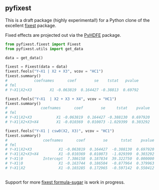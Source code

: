## pyfixest

This is a draft package (highly experimental!) for a Python clone of the excellent [fixest](https://github.com/lrberge/fixest) package.

Fixed effects are projected out via the [PyHDFE](https://github.com/jeffgortmaker/pyhdfe) package.

```python
from pyfixest.fixest import Fixest
from pyfixest.utils import get_data

data = get_data()

fixest = Fixest(data = data)
fixest.feols("Y~X1 | X2 + X3", vcov = "HC1")
fixest.summary()
#            coefnames      coef        se    tstat   pvalue
# fml                                                       
# Y~X1|X2+X3        X1 -0.063819  0.164427 -0.38813  0.69792

fixest.feols("Y~X1  | X2 + X3 + X4", vcov = "HC1")
fixest.summary()
#               coefnames      coef        se     tstat    pvalue
# fml                                                            
# Y~X1|X2+X3           X1 -0.063819  0.164427 -0.388130  0.697920
# Y~X1|X2+X3+X4        X1 -0.010369  0.010073 -1.029399  0.303292

fixest.feols("Y~X1 | csw0(X2, X3)", vcov = "HC1")
fixest.summary()
#                coefnames      coef        se      tstat    pvalue
# fml                                                              
# Y~X1|X2+X3            X1 -0.063819  0.164427  -0.388130  0.697920
# Y~X1|X2+X3+X4         X1 -0.010369  0.010073  -1.029399  0.303292
# Y~X1|0         Intercept  7.386158  0.187834  39.322750  0.000000
# Y~X1|0                X1 -0.163744  0.186504  -0.877964  0.379963
# Y~X1|X2               X1 -0.103285  0.172965  -0.597142  0.550412
 

```

Support for more [fixest formula-sugar](https://cran.r-project.org/web/packages/fixest/vignettes/multiple_estimations.html) is work in progress.

